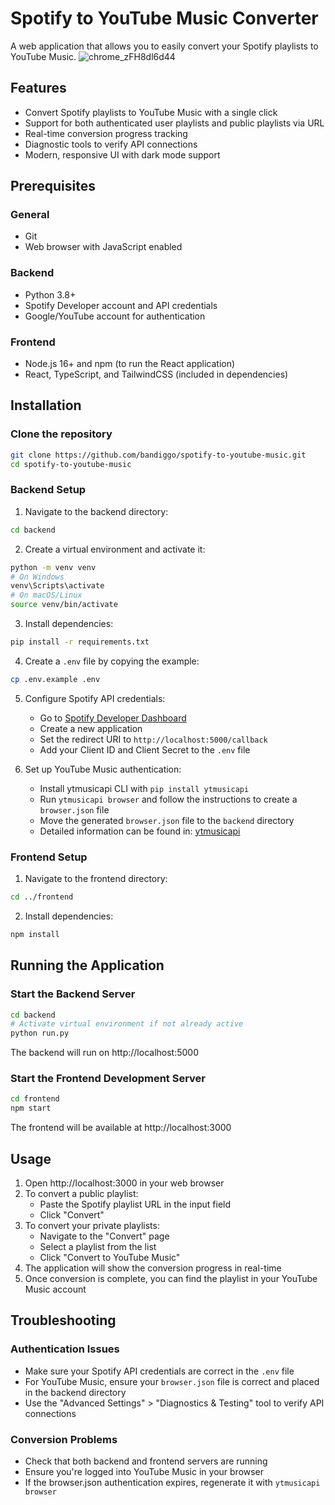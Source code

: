 ﻿# Spotify to YouTube Music Converter
 A web application that allows you to easily convert your Spotify playlists to YouTube Music.
![chrome_zFH8dl6d44](https://github.com/user-attachments/assets/4197531f-35a3-4872-b930-63538dae40f7)

## Features

- Convert Spotify playlists to YouTube Music with a single click
- Support for both authenticated user playlists and public playlists via URL
- Real-time conversion progress tracking
- Diagnostic tools to verify API connections
- Modern, responsive UI with dark mode support

## Prerequisites

### General
- Git
- Web browser with JavaScript enabled

### Backend
- Python 3.8+
- Spotify Developer account and API credentials
- Google/YouTube account for authentication

### Frontend
- Node.js 16+ and npm (to run the React application)
- React, TypeScript, and TailwindCSS (included in dependencies)

## Installation

### Clone the repository
```bash
git clone https://github.com/bandiggo/spotify-to-youtube-music.git
cd spotify-to-youtube-music
```

### Backend Setup

1. Navigate to the backend directory:
```bash
cd backend
```

2. Create a virtual environment and activate it:
```bash
python -m venv venv
# On Windows
venv\Scripts\activate
# On macOS/Linux
source venv/bin/activate
```

3. Install dependencies:
```bash
pip install -r requirements.txt
```

4. Create a `.env` file by copying the example:
```bash
cp .env.example .env
```

5. Configure Spotify API credentials:
   - Go to [Spotify Developer Dashboard](https://developer.spotify.com/dashboard/)
   - Create a new application
   - Set the redirect URI to `http://localhost:5000/callback`
   - Add your Client ID and Client Secret to the `.env` file

6. Set up YouTube Music authentication:
   - Install ytmusicapi CLI with `pip install ytmusicapi`
   - Run `ytmusicapi browser` and follow the instructions to create a `browser.json` file
   - Move the generated `browser.json` file to the `backend` directory
   - Detailed information can be found in: [ytmusicapi](https://ytmusicapi.readthedocs.io/en/stable/setup/browser.html)

### Frontend Setup

1. Navigate to the frontend directory:
```bash
cd ../frontend
```

2. Install dependencies:
```bash
npm install
```

## Running the Application

### Start the Backend Server

```bash
cd backend
# Activate virtual environment if not already active
python run.py
```

The backend will run on http://localhost:5000

### Start the Frontend Development Server

```bash
cd frontend
npm start
```

The frontend will be available at http://localhost:3000

## Usage

1. Open http://localhost:3000 in your web browser
2. To convert a public playlist:
   - Paste the Spotify playlist URL in the input field
   - Click "Convert"
3. To convert your private playlists:
   - Navigate to the "Convert" page
   - Select a playlist from the list
   - Click "Convert to YouTube Music"
4. The application will show the conversion progress in real-time
5. Once conversion is complete, you can find the playlist in your YouTube Music account

## Troubleshooting

### Authentication Issues
- Make sure your Spotify API credentials are correct in the `.env` file
- For YouTube Music, ensure your `browser.json` file is correct and placed in the backend directory
- Use the "Advanced Settings" > "Diagnostics & Testing" tool to verify API connections

### Conversion Problems
- Check that both backend and frontend servers are running
- Ensure you're logged into YouTube Music in your browser
- If the browser.json authentication expires, regenerate it with `ytmusicapi browser`
